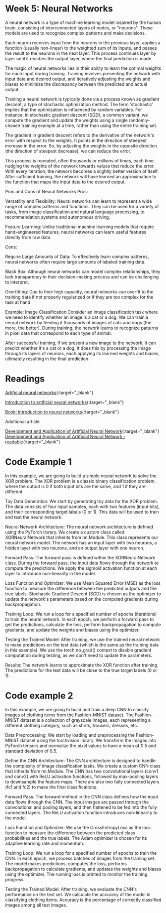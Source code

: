 # Week 5: Neural Networks
A neural network is a type of machine learning model inspired by the human brain, consisting of interconnected layers of nodes, or "neurons". These models are used to recognize complex patterns and make decisions.

Each neuron receives input from the neurons in the previous layer, applies a function (usually non-linear) to the weighted sum of its inputs, and passes the result to the neurons in the next layer. This process continues layer by layer until it reaches the output layer, where the final prediction is made.

The magic of neural networks lies in their ability to learn the optimal weights for each input during training. Training involves presenting the network with input data and desired output, and iteratively adjusting the weights and biases to minimize the discrepancy between the predicted and actual output.

Training a neural network is typically done via a process known as gradient descent, a type of stochastic optimization method. The term 'stochastic' implies that the optimization is influenced by random variables. For instance, in stochastic gradient descent (SGD), a common variant, we compute the gradient and update the weights using a single randomly-chosen training example at a time, rather than using the entire training set.

The gradient in gradient descent refers to the derivative of the network's error with respect to the weights. It points in the direction of steepest increase in the error. So, by adjusting the weights in the opposite direction (the direction of steepest decrease), we can reduce the error.

This process is repeated, often thousands or millions of times, each time nudging the weights of the network towards values that reduce the error. With every iteration, the network becomes a slightly better version of itself. After sufficient training, the network will have learned an approximation to the function that maps the input data to the desired output.

Pros and Cons of Neural Networks
Pros:

Versatility and Flexibility: Neural networks can learn to represent a wide range of complex patterns and functions. They can be used for a variety of tasks, from image classification and natural language processing, to recommendation systems and autonomous driving.

Feature Learning: Unlike traditional machine learning models that require hand-engineered features, neural networks can learn useful features directly from raw data.

Cons:

Require Large Amounts of Data: To effectively learn complex patterns, neural networks often require large amounts of labeled training data.

Black Box: Although neural networks can model complex relationships, they lack transparency in their decision-making process and can be challenging to interpret.

Overfitting: Due to their high capacity, neural networks can overfit to the training data if not properly regularized or if they are too complex for the task at hand.

Example: Image Classification
Consider an image classification task where we need to identify whether an image is a cat or a dog. We can train a neural network by feeding it thousands of images of cats and dogs (the more, the better). During training, the network learns to recognize patterns in pixel data that correspond to each type of animal.

After successful training, if we present a new image to the network, it can predict whether it's a cat or a dog. It does this by processing the image through its layers of neurons, each applying its learned weights and biases, ultimately resulting in the final prediction.

# Readings

[Artificial neural networks](https://d1wqtxts1xzle7.cloudfront.net/31377814/Artificial_Neural_Network-libre.pdf?1392407140=&response-content-disposition=inline%3B+filename%3DIISTE_May_30th_Edition_Peer_reviewed_art.pdf&Expires=1691285456&Signature=eB3umMSnbh1JwnQM9fsBHjZZDFEFYi2gSYVk~E3cFhySy~SqPlRHYQhG2pQE5OqEmJ39csE02kRp7y3TRSclIhHYwEOqmCmNBmBV0rEX8CYkBZ8G8gcRV8YcKnOGDNwx6RM3e2dne3dzpyolrEN8SeF8-LsaFrg5pvbrRntXeWTg5eno3Q6UJeRYv0KbO~aCd40L8rPOKVaIsqQ8szQQt1D6t~zP72MWqETxsK-~i6kmtPQJponKEZwd1zqeWruoBEbRIW2VKzjz~sKjc1~Z-S8qhd8eL7BLfaCdsZZxjx1ZWuPasMPtrEVc-dL4NfqjsWUB3Wrbb8bnVo31kHGWyA__&Key-Pair-Id=APKAJLOHF5GGSLRBV4ZA){:target="_blank"}

[Introduction to artificial neural networks](https://citeseerx.ist.psu.edu/document?repid=rep1&type=pdf&doi=04d0b6952a4f0c7203577afc9476c2fcab2cba06){:target="_blank"}

[Book: introduction to neural networks](https://ds.amu.edu.et/xmlui/bitstream/handle/123456789/4338/an-introduction-to-neural-networks.9781857286731.36028.pdf?sequence=1&isAllowed=y){:target="_blank"}

Additional article

[Development and Application of Artificial Neural Network](https://link.springer.com/article/10.1007/s11277-017-5224-x){:target="_blank"}
[Development and Application of Artificial Neural Network - readable](https://sci-hub.se/10.1007/s11277-017-5224-x){:target="_blank"}

# Code Example 1

In this example, we are going to build a simple neural network to solve the XOR problem. The XOR problem is a classic binary classification problem, where the output is 0 if both input bits are the same, and 1 if they are different.

Toy Data Generation:
We start by generating toy data for the XOR problem. The data consists of four input samples, each with two features (input bits), and their corresponding target labels (0 or 1). This data will be used to train and test the neural network.

Neural Network Architecture:
The neural network architecture is defined using the PyTorch library. We create a custom class called XORNeuralNetwork that inherits from nn.Module. This class represents our neural network model. The network has an input layer with two neurons, a hidden layer with two neurons, and an output layer with one neuron.

Forward Pass:
The forward pass is defined within the XORNeuralNetwork class. During the forward pass, the input data flows through the network to compute the predictions. We apply the sigmoid activation function at each layer to introduce non-linearity in the model.

Loss Function and Optimizer:
We use Mean Squared Error (MSE) as the loss function to measure the difference between the predicted outputs and the true labels. Stochastic Gradient Descent (SGD) is chosen as the optimizer to update the network's parameters based on the computed gradients during backpropagation.

Training Loop:
We run a loop for a specified number of epochs (iterations) to train the neural network. In each epoch, we perform a forward pass to get the predictions, calculate the loss, perform backpropagation to compute gradients, and update the weights and biases using the optimizer.

Testing the Trained Model:
After training, we use the trained neural network to make predictions on the test data (which is the same as the training data in this example). We use the torch.no_grad() context to disable gradient computation during testing, as we don't need to update the parameters.

Results:
The network learns to approximate the XOR function after training. The predictions for the test data will be close to the true target labels (0 or 1).

# Code example 2

In this example, we are going to build and train a deep CNN to classify images of clothing items from the Fashion-MNIST dataset. The Fashion-MNIST dataset is a collection of grayscale images, each representing a different clothing category, such as shirts, trousers, dresses, etc.

Data Preprocessing:
We start by loading and preprocessing the Fashion-MNIST dataset using the torchvision library. We transform the images into PyTorch tensors and normalize the pixel values to have a mean of 0.5 and standard deviation of 0.5.

Define the CNN Architecture:
The CNN architecture is designed to handle the complexity of image classification tasks. We create a custom CNN class that inherits from nn.Module. The CNN has two convolutional layers (conv1 and conv2) with ReLU activation functions, followed by max-pooling layers to downsample the feature maps. There are also two fully connected layers (fc1 and fc2) to make the final classifications.

Forward Pass:
The forward method in the CNN class defines how the input data flows through the CNN. The input images are passed through the convolutional and pooling layers, and then flattened to be fed into the fully connected layers. The ReLU activation function introduces non-linearity to the model.

Loss Function and Optimizer:
We use the CrossEntropyLoss as the loss function to measure the difference between the predicted class probabilities and the true labels. The Adam optimizer is chosen for its adaptive learning rate and momentum.

Training Loop:
We run a loop for a specified number of epochs to train the CNN. In each epoch, we process batches of images from the training set. The model makes predictions, computes the loss, performs backpropagation to calculate gradients, and updates the weights and biases using the optimizer. The running loss is printed to monitor the training progress.

Testing the Trained Model:
After training, we evaluate the CNN's performance on the test set. We calculate the accuracy of the model in classifying clothing items. Accuracy is the percentage of correctly classified images among all test images.